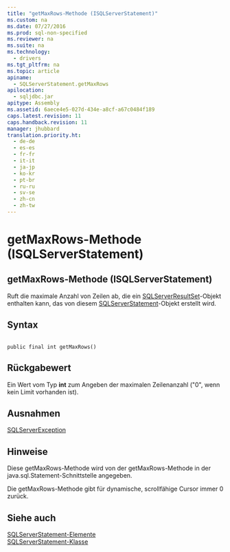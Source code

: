 ```yaml
---
title: "getMaxRows-Methode (ISQLServerStatement)"
ms.custom: na
ms.date: 07/27/2016
ms.prod: sql-non-specified
ms.reviewer: na
ms.suite: na
ms.technology: 
  - drivers
ms.tgt_pltfrm: na
ms.topic: article
apiname: 
  - SQLServerStatement.getMaxRows
apilocation: 
  - sqljdbc.jar
apitype: Assembly
ms.assetid: 6aece4e5-027d-434e-a8cf-a67c0484f189
caps.latest.revision: 11
caps.handback.revision: 11
manager: jhubbard
translation.priority.ht: 
  - de-de
  - es-es
  - fr-fr
  - it-it
  - ja-jp
  - ko-kr
  - pt-br
  - ru-ru
  - sv-se
  - zh-cn
  - zh-tw
---
```

# getMaxRows-Methode (ISQLServerStatement)
    
## getMaxRows\-Methode \(ISQLServerStatement\)  
 Ruft die maximale Anzahl von Zeilen ab, die ein [SQLServerResultSet](../content/SQLServerResultSet-Class.md)\-Objekt enthalten kann, das von diesem [SQLServerStatement](../content/SQLServerStatement-Class.md)\-Objekt erstellt wird.  
  
## Syntax  
  
```  
  
public final int getMaxRows()  
```  
  
## Rückgabewert  
 Ein Wert vom Typ **int** zum Angeben der maximalen Zeilenanzahl \("0", wenn kein Limit vorhanden ist\).  
  
## Ausnahmen  
 [SQLServerException](../content/SQLServerException-Class.md)  
  
## Hinweise  
 Diese getMaxRows\-Methode wird von der getMaxRows\-Methode in der java.sql.Statement\-Schnittstelle angegeben.  
  
 Die getMaxRows\-Methode gibt für dynamische, scrollfähige Cursor immer 0 zurück.  
  
## Siehe auch  
 [SQLServerStatement-Elemente](../content/SQLServerStatement-Members.md)   
 [SQLServerStatement-Klasse](../content/SQLServerStatement-Class.md)  
  
  